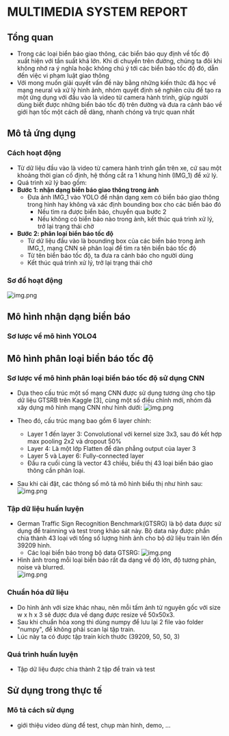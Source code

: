# MULTIMEDIA SYSTEM REPORT

## Tổng quan
+ Trong các loại biển báo giao thông, các biển báo quy định về tốc độ xuất hiện với tần suất khá lớn. Khi di chuyển trên đường, chúng ta đôi khi không nhớ ra ý nghĩa hoặc không chú ý tới các biển báo tốc độ đó, dẫn đến việc vi phạm luật giao thông
+ Với mong muốn giải quyết vấn đề này bằng những kiến thức đã học về mạng neural và xử lý hình ảnh, nhóm quyết định sẽ nghiên cứu để tạo ra một ứng dụng với đầu vào là video từ camera hành trình, giúp người dùng biết được những biển báo tốc độ trên đường và đưa ra cảnh báo về giới hạn tốc  một cách dễ dàng, nhanh chóng và trực quan nhất
## Mô tả ứng dụng
### Cách hoạt động
+ Từ dữ liệu đầu vào là video từ camera hành trình gắn trên xe, cứ sau một khoảng thời gian cố định, hệ thống cắt ra 1 khung hình (IMG_1) để xử lý.
+ Quá trình xử lý bao gồm: 
+ **Bước 1: nhận dạng biển báo giao thông trong ảnh**
    + Đưa ảnh IMG_1 vào YOLO để nhận dạng xem có biển báo giao thông trong hình hay không và xác định bounding box cho các biển báo đó
        + Nếu tìm ra được biển báo, chuyển qua bước 2
        + Nếu không có biển báo nào trong ảnh, kết thúc quá trình xử lý, trở lại trạng thái chờ
+ **Bước 2: phân loại biển báo tốc độ**
    + Từ dữ liệu đầu vào là bounding box của các biển báo trong ảnh IMG_1, mạng CNN sẽ phân loại để tìm ra tên biển báo tốc độ
    + Từ tên biển báo tốc độ, ta đưa ra cảnh báo cho người dùng
    + Kết thúc quá trình xử lý, trở lại trạng thái chờ  
### Sơ đồ hoạt động
![img.png](DoAnCaiDat/flow_chart/flowchart_speed_detection_app.png)
## Mô hình nhận dạng biển báo
### Sơ lược về mô hình YOLO4
## Mô hình phân loại biển báo tốc độ
### Sơ lược về mô hình phân loại biển báo tốc độ sử dụng CNN
+ Dựa theo cấu trúc một số mạng CNN được sử dụng tương ứng cho tập dữ liệu GTSRB trên Kaggle [3], cùng một số điều chỉnh mới, nhóm đã xây dựng mô hình mạng CNN như hình dưới:
![img.png](DoAnCaiDat/photos/my_model_architecture.png)

+ Theo đó, cấu trúc mạng bao gồm 6 layer chính:
    + Layer 1 đến layer 3: Convolutional với kernel size 3x3, sau đó kết hợp max pooling 2x2 và dropout 50%
    + Layer 4: Là một lớp Flatten để dàn phẳng output của layer 3
    + Layer 5 và Layer 6: Fully-connected layer
    + Đầu ra cuối cùng là vector 43 chiều, biểu thị 43 loại biển báo giao thông cần phân loại.
+ Sau khi cài đặt, các thông số mô tả mô hình biểu thị như hình sau:
![img.png](DoAnCaiDat/photos/cnn_architect.png)
    
### Tập dữ liệu huấn luyện
+ German Traffic Sign Recognition Benchmark(GTSRG) là bộ data được sử dụng để trainning và test trong khảo sát này. Bộ data này được phần chia thành 43 loại với tổng số lượng hình ảnh cho bộ dữ liệu train lên đến 39209 hình. 
    + Các loại biển báo trong bộ data GTSRG:
    ![img.png](DoAnCaiDat/photos/GTSRB_overview.png)
+ Hình ảnh trong mỗi loại biển báo rất đa dạng về độ lớn, độ tương phản, noise và blurred.    
![img.png](DoAnCaiDat/photos/data_visualize.png)
### Chuẩn hóa dữ liệu
+ Do hình ảnh với size khác nhau, nên mỗi tấm ảnh từ nguyên gốc với size w x h x 3 sẽ được đưa về dạng được resize về 50x50x3. 
+ Sau khi chuẩn hóa xong thì dùng numpy để lưu lại 2 file vào folder "numpy", để không phải scan lại tập train.
+ Lúc này ta có được tập train kích thước (39209, 50, 50, 3)
### Quá trình huấn luyện
+ Tập dữ liệu được chia thành 2 tập để train và test
## Sử dụng trong thực tế
### Mô tả cách sử dụng
+ giới thiệu video dùng để test, chụp màn hình, demo, ...
